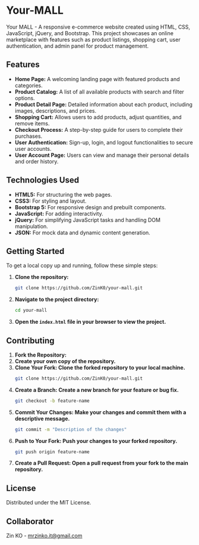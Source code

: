 # Your-MALL
Your MALL - A responsive e-commerce website created using HTML, CSS, JavaScript, jQuery, and Bootstrap. This project showcases an online marketplace with features such as product listings, shopping cart, user authentication, and admin panel for product management.

## Features

- **Home Page:** A welcoming landing page with featured products and categories.
- **Product Catalog:** A list of all available products with search and filter options.
- **Product Detail Page:** Detailed information about each product, including images, descriptions, and prices.
- **Shopping Cart:** Allows users to add products, adjust quantities, and remove items.
- **Checkout Process:** A step-by-step guide for users to complete their purchases.
- **User Authentication:** Sign-up, login, and logout functionalities to secure user accounts.
- **User Account Page:** Users can view and manage their personal details and order history.

## Technologies Used

- **HTML5:** For structuring the web pages.
- **CSS3:** For styling and layout.
- **Bootstrap 5:** For responsive design and prebuilt components.
- **JavaScript:** For adding interactivity.
- **jQuery:** For simplifying JavaScript tasks and handling DOM manipulation.
- **JSON:** For mock data and dynamic content generation.

## Getting Started

To get a local copy up and running, follow these simple steps:

1. **Clone the repository:**
    ```sh
    git clone https://github.com/ZinK0/your-mall.git
    ```
2. **Navigate to the project directory:**
    ```sh
    cd your-mall
    ```
3. **Open the `index.html` file in your browser to view the project.**

## Contributing
1. **Fork the Repository:**
2. **Create your own copy of the repository.**
3. **Clone Your Fork: Clone the forked repository to your local machine.**
   ```sh
   git clone https://github.com/ZinK0/your-mall.git
   ```
4. **Create a Branch: Create a new branch for your feature or bug fix.**
   ```sh
   git checkout -b feature-name
   ```
5. **Commit Your Changes: Make your changes and commit them with a descriptive message.**
   ```sh
   git commit -m "Description of the changes"
   ```
6. **Push to Your Fork: Push your changes to your forked repository.**
   ```sh
   git push origin feature-name
   ```
7. **Create a Pull Request: Open a pull request from your fork to the main repository.**

## License

Distributed under the MIT License.

## Collaborator

Zin KO - [mrzinko.it@gmail.com](mailto:mrzinko.it@gmail.com)
